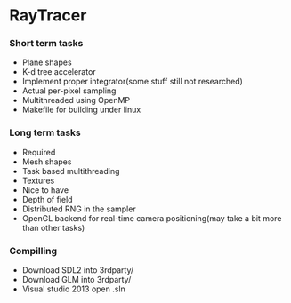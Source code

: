# RayTracer #

### Short term tasks ###
 * Plane shapes
 * K-d tree accelerator
 * Implement proper integrator(some stuff still not researched)
 * Actual per-pixel sampling
 * Multithreaded using OpenMP
 * Makefile for building under linux

### Long term tasks ###
 * Required
  * Mesh shapes
  * Task based multithreading
  * Textures
 * Nice to have
  * Depth of field
  * Distributed RNG in the sampler
  * OpenGL backend for real-time camera positioning(may take a bit more than other tasks)


### Compilling ###
 * Download SDL2 into 3rdparty/
 * Download GLM into 3rdparty/
 * Visual studio 2013 open .sln
